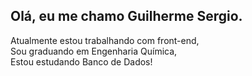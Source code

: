 ## Olá, eu me chamo Guilherme Sergio.
<link rel="stylesheet" href="https://cdn.jsdelivr.net/gh/devicons/devicon@v2.14.0/devicon.min.css">

Atualmente estou trabalhando com front-end,<br>
Sou graduando em Engenharia Química,<br>
Estou estudando Banco de Dados!

<i class="devicon-javascript-plain"></i>
